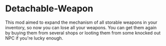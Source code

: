 # Detachable-Weapon
This mod aimed to expand the mechanism of all storable weapons in your inventory, so now you can lose all your weapons. You can get them again by buying them from several shops or looting them from some knocked out NPC if you're lucky enough.
